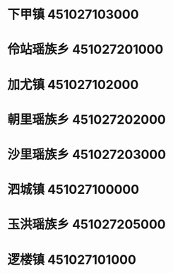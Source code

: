 # 下甲镇 451027103000
# 伶站瑶族乡 451027201000
# 加尤镇 451027102000
# 朝里瑶族乡 451027202000
# 沙里瑶族乡 451027203000
# 泗城镇 451027100000
# 玉洪瑶族乡 451027205000
# 逻楼镇 451027101000

